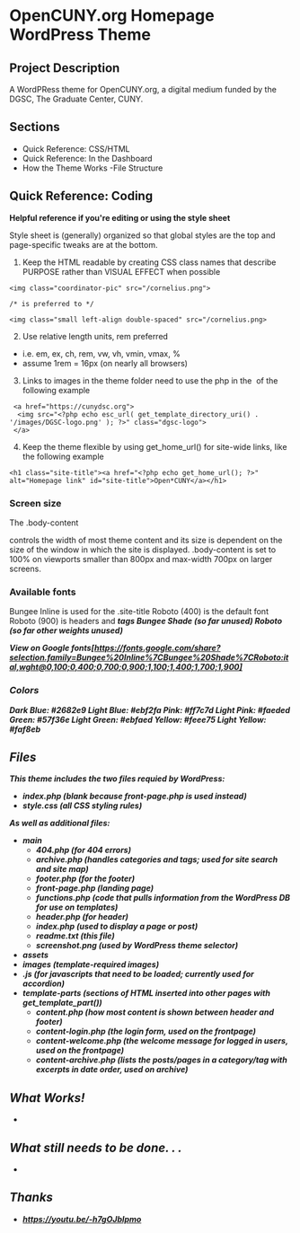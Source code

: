 # OpenCUNY.org Homepage WordPress Theme

## Project Description

A WordPRess theme for OpenCUNY.org, a digital medium funded by the DGSC, The Graduate Center, CUNY. 

## Sections
- Quick Reference: CSS/HTML
- Quick Reference: In the Dashboard 
- How the Theme Works
  -File Structure
  
## Quick Reference: Coding
**Helpful reference if you're editing or using the style sheet**

Style sheet is (generally) organized so that global styles are the top and page-specific tweaks are at the bottom. 

1. Keep the HTML readable by creating CSS class names that describe PURPOSE rather than VISUAL EFFECT when possible 
```
<img class="coordinator-pic" src="/cornelius.png">

/* is preferred to */
  
<img class="small left-align double-spaced" src="/cornelius.png>
```
2. Use relative length units, rem preferred 
  - i.e. em, ex, ch, rem, vw, vh, vmin, vmax, %
  - assume 1rem = 16px (on nearly all browsers)
3. Links to images in the theme folder need to use the php in the <img src=""> of the following example
```
 <a href="https://cunydsc.org">
  <img src="<?php echo esc_url( get_template_directory_uri() . '/images/DGSC-logo.png' ); ?>" class="dgsc-logo">
 </a>
```
4. Keep the theme flexible by using get_home_url() for site-wide links, like the following example
```
<h1 class="site-title"><a href="<?php echo get_home_url(); ?>" alt="Homepage link" id="site-title">Open*CUNY</a></h1>
```
### Screen size
The .body-content <div> controls the width of most theme content and its size is dependent on the size of the window in which the site is displayed.
.body-content is set to 100% on viewports smaller than 800px and max-width 700px on larger screens.

  ### Available fonts
Bungee Inline is used for the .site-title
Roboto (400) is the default font
Roboto (900) is headers and <b> <strong> <em> tags
Bungee Shade (so far unused)
Roboto (so far other weights unused)

View on Google fonts[https://fonts.google.com/share?selection.family=Bungee%20Inline%7CBungee%20Shade%7CRoboto:ital,wght@0,100;0,400;0,700;0,900;1,100;1,400;1,700;1,900]
  
### Colors
Dark Blue:    #2682e9
Light Blue:   #ebf2fa
Pink:         #ff7c7d
Light Pink:   #faeded
Green:        #57f36e
Light Green:  #ebfaed
Yellow:       #feee75
Light Yellow: #faf8eb
 
  
## Files

This theme includes the two files requied by WordPress:
- index.php (blank because front-page.php is used instead)
- style.css (all CSS styling rules)

As well as additional files:

- main
  - 404.php (for 404 errors)
  - archive.php (handles categories and tags; used for site search and site map)
  - footer.php (for the footer)
  - front-page.php (landing page)
  - functions.php (code that pulls information from the WordPress DB for use on templates)
  - header.php (for header)
  - index.php (used to display a page or post)
  - readme.txt (this file)
  - screenshot.png (used by WordPress theme selector)
 - assets
  - images (template-required images)
  - .js (for javascripts that need to be loaded; currently used for accordion)
  - template-parts (sections of HTML inserted into other pages with get_template_part())
    - content.php (how most content is shown between header and footer)
    - content-login.php (the login form, used on the frontpage)
    - content-welcome.php (the welcome message for logged in users, used on the frontpage)
    - content-archive.php (lists the posts/pages in a category/tag with excerpts in date order, used on archive)
    
    
  ## What Works!
  - 
  
  ## What still needs to be done. . . 
  - 

## Thanks
- https://youtu.be/-h7gOJbIpmo



